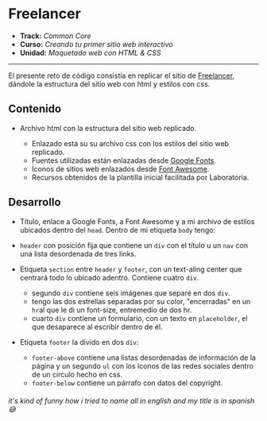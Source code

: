 # Freelancer

* **Track:** _Common Core_
* **Curso:** _Creando tu primer sitio web interactivo_
* **Unidad:** _Maquetado web con HTML & CSS_

***

El presente reto de código consistía en replicar el sitio de [Freelancer](https://blackrockdigital.github.io/startbootstrap-freelancer/), dándole la estructura del sitio web con html y estilos con css.



## Contenido


* Archivo html con la estructura del sitio web replicado.

  - Enlazado está su su archivo css con los estilos del sitio web replicado.
  - Fuentes utilizadas están enlazadas desde [Google Fonts](https://fonts.google.com/).
  - Íconos de sitios web enlazados desde [Font Awesome](http://fontawesome.io/).
  - Recursos obtenidos de la plantilla inicial facilitada por Laboratoria.


## Desarrollo

* Título, enlace a Google Fonts, a Font Awesome y a mi archivo de estilos ubicados dentro del `head`. Dentro de mi etiqueta `body` tengo:

* `header` con posición fija que contiene un `div` con el título u un `nav` con una lista desordenada de tres links.
	
* Etiqueta `section` entre `header` y `footer`, con un text-aling center que centrará todo lo ubicado adentro. Contiene cuatro `div`.
	- segundo `div` contiene seis imágenes que separé en dos `div`.
	- tengo las dos estrellas separadas por su color, "encerradas" en un `hr`al que le di un font-size, entremedio de dos hr.
	- cuarto `div` contiene un formulario, con un texto en `placeholder`, el que desaparece al escribir dentro de él.

* Etiqueta `footer` la divido en dos `div`: 
	- `footer-above` contiene una listas desordenadas de información de la página y un segundo `ul` con los íconos de las redes sociales dentro de un círculo hecho en css. 
	- `footer-below` contiene un párrafo con datos del copyright.


###### _it's kind of funny how i tried to name all in english and my title is in spanish_ :sweat_smile:
